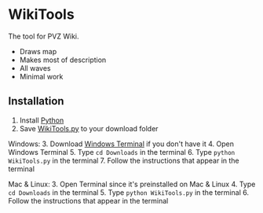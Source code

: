 # WikiTools

The tool for PVZ Wiki.

- Draws map
- Makes most of description
- All waves
- Minimal work

## Installation
1. Install [Python](https://www.python.org/downloads/)
2. Save [WikiTools.py](https://raw.githubusercontent.com/cheyao/WikiTools/master/wikitools.py) to your download folder

Windows:
3. Download [Windows Terminal](https://github.com/microsoft/terminal/releases/tag/v1.12.10982.0) if you don't have it
4. Open Windows Terminal
5. Type `cd Downloads` in the terminal
6. Type `python WikiTools.py` in the terminal
7. Follow the instructions that appear in the terminal

Mac & Linux:
3. Open Terminal since it's preinstalled on Mac & Linux
4. Type `cd Downloads` in the terminal
5. Type `python WikiTools.py` in the terminal
6. Follow the instructions that appear in the terminal